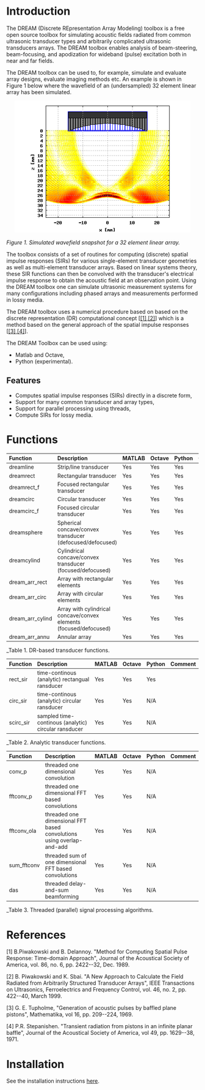 # Introduction

The DREAM (Discrete REpresentation Array Modeling) toolbox is a free open source toolbox
for simulating acoustic fields radiated from common ultrasonic transducer types and arbitrarily
complicated ultrasonic transducers arrays. The DREAM toolbox enables analysis of beam-steering,
beam-focusing, and apodization for wideband (pulse) excitation both in near and far fields.

The DREAM toolbox can be used to, for example, simulate and evaluate array designs, evaluate imaging
methods etc. An example is shown in Figure 1 below where the wavefield of an (undersampled)
32 element linear array has been simulated.

<p align="center">
<img src="front.png">
</p>

_Figure 1. Simulated wavefield snapshot for a 32 element linear array._

The toolbox consists of a set of routines for computing (discrete) spatial impulse responses (SIRs)
for various single-element transducer geometries as well as multi-element transducer arrays. Based on
linear systems theory, these SIR functions can then be convolved with the transducer's electrical impulse
response to obtain the acoustic field at an observation point. Using the DREAM toolbox one can simulate
ultrasonic measurement systems for many configurations including phased arrays and measurements performed
in lossy media.

The DREAM toolbox uses a numerical procedure based on based on the discrete representation (DR) computational
concept [[[1]](#1),[[2]](#2)] which is a method based on the general approach of the spatial impulse responses [[[3]](#3),[[4]](#4)].

The DREAM Toolbox can be used using:
* Matlab and Octave,
* Python (experimental).


## Features

* Computes spatial impulse responses (SIRs) directly in a discrete form,
* Support for many common transducer and array types,
* Support for parallel processing using threads,
* Compute SIRs for lossy media.

# Functions

| Function  | Description  | MATLAB  | Octave  | Python  | Comment |
|:--|:--|:--|:--|:--|:--|
| dreamline | Strip/line transducer  | Yes  | Yes  | Yes  |   |
| dreamrect  | Rectangular transducer  | Yes  |  Yes | Yes  |   |
| dreamrect_f  | Focused rectangular transducer  | Yes  | Yes  | Yes  |   |
| dreamcirc  | Circular transducer  | Yes  |Yes   | Yes  |   |
| dreamcirc_f  | Focused circular transducer  | Yes  | Yes  |  Yes |   |
| dreamsphere  | Spherical concave/convex transducer (defocused/defocused)  | Yes  | Yes  | Yes  |   |
| dreamcylind  | Cylindrical concave/convex transducer (focused/defocused)  | Yes  | Yes  | Yes  |   |
| dream_arr_rect  | Array with rectangular elements  | Yes  | Yes  | Yes  |   |
| dream_arr_circ  | Array with circular elements  | Yes  | Yes  | Yes |   |
| dream_arr_cylind  | Array with cylindrical concave/convex elements (focused/defocused) |  Yes | Yes | Yes  |   |
| dream_arr_annu  | Annular array  | Yes  | Yes  | Yes  |   |

_Table 1. DR-based transducer functions.

| Function  | Description  | MATLAB  | Octave  | Python  | Comment |
|:--|:--|:--|:--|:--|:--|
| rect_sir | time-continous (analytic) rectangual ransducer | Yes  | Yes  | Yes  |  |
| circ_sir | time-continous (analytic) circular ransducer | Yes  | Yes  | N/A |  |
| scirc_sir | sampled time-continous (analytic) circular ransducer | Yes  | Yes  | N/A  |   |

_Table 2. Analytic transducer functions.

| Function  | Description  | MATLAB  | Octave  | Python  | Comment |
|:--|:--|:--|:--|:--|:--|
| conv_p | threaded one dimensional convolution | Yes  | Yes  | N/A |  |
| fftconv_p | threaded one dimensional FFT based convolutions | Yes  | Yes  | N/A |  |
| fftconv_ola | threaded one dimensional FFT based convolutions using overlap-and-add| Yes  | Yes  | N/A |  |
| sum_fftconv | threaded sum of one dimensional FFT based convolutions | Yes  | Yes  | N/A |  |
| das | threaded delay-and-sum beamforming | Yes  | Yes  | N/A |  |

_Table 3. Threaded (parallel) signal processing algorithms.

# References

<a id="1">[1]</a> B.Piwakowski and B. Delannoy. "Method for Computing Spatial Pulse Response: Time-domain Approach", Journal of the Acoustical
Society of America, vol. 86, no. 6, pp. 2422--32, Dec. 1989.

<a id="2">[2]</a> B. Piwakowski and K. Sbai. "A New Approach to Calculate the Field Radiated from Arbitrarily Structured Transducer Arrays",
IEEE Transactions on Ultrasonics, Ferroelectrics and Frequency Control, vol. 46, no. 2, pp. 422--40, March 1999.

<a id="3">[3]</a> G. E. Tupholme, "Generation of acoustic pulses by baffled plane pistons", Mathematika, vol 16, pp. 209--224, 1969.

<a id="4">[4]</a> P.R. Stepanishen. "Transient radiation from pistons in an infinite planar baffle", Journal of the Acoustical Society of America,
vol 49, pp. 1629--38, 1971.

# Installation

See the installation instructions [here](INSTALLATION.md).
